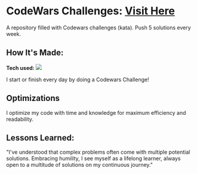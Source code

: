 # CodeWars Challenges: <a target="_blank" href="https://www.codewars.com/users/Dee__">Visit Here</a> 

A repository filled with Codewars challenges (kata). Push 5 solutions every week.

## How It's Made:

**Tech used:** <img src="https://img.shields.io/static/v1?label=|&message=JAVASCRIPT&color=9751F7&style=plastic&logo=javascript"/>

I start or finish every day by doing a Codewars Challenge!

## Optimizations

I optimize my code with time and knowledge for maximum efficiency and readability. 

## Lessons Learned:

"I've understood that complex problems often come with multiple potential solutions. Embracing humility, I see myself as a lifelong learner, always open to a multitude of solutions on my continuous journey."
